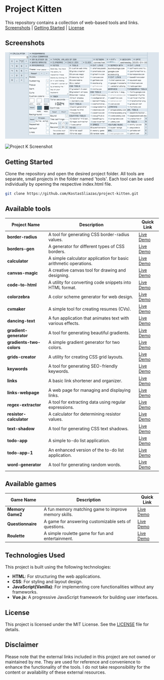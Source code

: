 # Project Kitten
This repository contains a collection of web-based tools and links.
[Screenshots](#screenshots) | [Getting Started](#getting-started) | [License](#license)

## Screenshots
![Project K Screenshot](screenshots1.png)

![Project K Screenshot](screenshots.png)

## Getting Started

Clone the repository and open the desired project folder. All tools are separate, small projects in the folder named 'tools'. Each tool can be used individually by opening the respective index.html file.

```bash
git clone https://github.com/KostasSliazas/project-kitten.git
```
## Available tools

| Project Name             | Description                                               | Quick Link                  |
|--------------------------|-----------------------------------------------------------|-----------------------------|
| **border-radius**        | A tool for generating CSS border-radius values.           | [Live Demo](https://kostassliazas.github.io/project-kitten/tools/border-radius)         |
| **borders-gen**          | A generator for different types of CSS borders.           | [Live Demo](https://kostassliazas.github.io/project-kitten/tools/borders-gen)           |
| **calculator**           | A simple calculator application for basic arithmetic operations. | [Live Demo](https://kostassliazas.github.io/project-kitten/tools/calculator)         |
| **canvas-magic**         | A creative canvas tool for drawing and designing.         | [Live Demo](https://kostassliazas.github.io/project-kitten/tools/canvas-magic)         |
| **code-to-html**         | A utility for converting code snippets into HTML format.  | [Live Demo](https://kostassliazas.github.io/project-kitten/tools/code-to-html)         |
| **colorzebra**           | A color scheme generator for web design.                  | [Live Demo](https://kostassliazas.github.io/project-kitten/tools/colorzebra)           |
| **cvmaker**              | A simple tool for creating resumes (CVs).                 | [Live Demo](https://kostassliazas.github.io/project-kitten/tools/cvmaker)              |
| **dancing-text**         | A fun application that animates text with various effects.| [Live Demo](https://kostassliazas.github.io/project-kitten/tools/dancing-text)         |
| **gradient-generator**   | A tool for generating beautiful gradients.                | [Live Demo](https://kostassliazas.github.io/project-kitten/tools/gradient-generator)   |
| **gradients-two-colors** | A simple gradient generator for two colors.               | [Live Demo](https://kostassliazas.github.io/project-kitten/tools/gradients-two-colors) |
| **grids-creator**        | A utility for creating CSS grid layouts.                  | [Live Demo](https://kostassliazas.github.io/project-kitten/tools/grids-creator)        |
| **keywords**             | A tool for generating SEO-friendly keywords.              | [Live Demo](https://kostassliazas.github.io/project-kitten/tools/keywords)             |
| **links**                | A basic link shortener and organizer.                     | [Live Demo](https://kostassliazas.github.io/project-kitten/tools/links)                |
| **links-webpage**        | A web page for managing and displaying links.             | [Live Demo](https://kostassliazas.github.io/project-kitten/tools/links-webpage)        |
| **regex-extractor**      | A tool for extracting data using regular expressions.     | [Live Demo](https://kostassliazas.github.io/project-kitten/tools/regex-extractor)      |
| **resistor-calculator**  | A calculator for determining resistor values.             | [Live Demo](https://kostassliazas.github.io/project-kitten/tools/resistor-calculator)  |
| **text-shadow**          | A tool for generating CSS text shadows.                   | [Live Demo](https://kostassliazas.github.io/project-kitten/tools/text-shadow)          |
| **todo-app**             | A simple to-do list application.                          | [Live Demo](https://kostassliazas.github.io/project-kitten/tools/todo-app)             |
| **todo-app-1**           | An enhanced version of the to-do list application.        | [Live Demo](https://kostassliazas.github.io/project-kitten/tools/todo-app-1)           |
| **word-generator**       | A tool for generating random words.                       | [Live Demo](https://kostassliazas.github.io/project-kitten/tools/word-generator)       |


## Available games
| Game Name                | Description                                               | Quick Link                  |
|--------------------------|-----------------------------------------------------------|-----------------------------|
| **Memory Game2**         | A fun memory matching game to improve memory skills.       | [Live Demo](https://kostassliazas.github.io/project-kitten/games/memory-game)       |
| **Questionnaire**        | A game for answering customizable sets of questions.       | [Live Demo](https://kostassliazas.github.io/project-kitten/games/questionnaire)     |
| **Roulette**             | A simple roulette game for fun and entertainment.          | [Live Demo](https://kostassliazas.github.io/project-kitten/games/roulette)          |

## Technologies Used

This project is built using the following technologies:

- **HTML**: For structuring the web applications.
- **CSS**: For styling and layout design.
- **JavaScript(Vanilla)**: For implementing core functionalities without any frameworks.
- **Vue.js**: A progressive JavaScript framework for building user interfaces.

## License

This project is licensed under the MIT License. See the [LICENSE](LICENSE) file for details.

## Disclaimer

Please note that the external links included in this project are not owned or maintained by me. They are used for reference and convenience to enhance the functionality of the tools. I do not take responsibility for the content or availability of these external resources.
